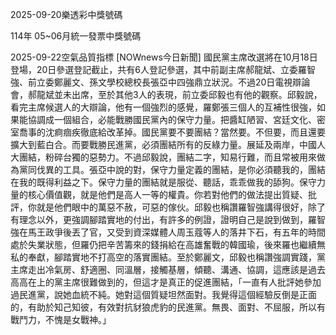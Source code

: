 
2025-09-20樂透彩中獎號碼

                                
114年 05~06月統一發票中獎號碼
                             
2025-09-22空氣品質指標
                              [NOWnews今日新聞] 國民黨主席改選將在10月18日登場，20日參選登記截止，共有6人登記參選，其中前副主席郝龍斌、立委羅智強、前立委鄭麗文、孫文學校總校長張亞中四強鼎立狀況。不過20日電視辯論會，郝龍斌並未出席，至於其他3人的表現，前立委邱毅也有他的觀察。邱毅說，看完主席候選人的大辯論，他有一個強烈的感覺，羅鄭張三個人的互補性很強，如果能協調成一個組合，必能戰勝國民黨內的保守力量。把醬缸陋習、宮廷文化、密室喬事的沈痾痼疾徹底給改革掉。國民黨要不要團結？當然要。不但要，而且還要擴大到藍白合。而要戰勝民進黨，必須團結所有的反綠力量。展延及兩岸，中國人大團結，粉碎台獨的惡勢力。不過邱毅說，團結二字，知易行難，而且常被用來做為黨同伐異的工具。張亞中說的對，保守力量定義的團結，是你必須聽我的，團結在我的既得利益之下。保守力量的團結就是服從、聽話，乖乖做我的舔狗。保守力量的核心價值觀，就是他們是高人一等的權貴。你若對他們的做法提出質疑、批評，你就是他們眼中的萬惡不赦，可惡的傢伙。邱毅也稱讚羅智強講得很好，除了有理念以外，更強調腳踏實地的付出，有許多的例證，證明自己是說到做到，羅智強在馬王政爭後丟了官，又受到資深媒體人周玉蔻等人的落井下石，有五年的時間處於失業狀態，但羅仍把辛苦籌來的錢捐給在高雄奮戰的韓國瑜，後來羅也繼續無私的奉獻，腳踏實地不打高空的落實團結。至於鄭麗文，邱毅也稱讚強調實踐，黨主席走出冷氣房、舒適圈、同溫層，接觸基層，傾聽、溝通、協調，這應該是過去高高在上的黨主席很難做到的，但這才是真正的促進團結，「一直有人批評她參加過民進黨，說她血統不純。她對這個質疑坦然面對。我覺得這個經驗反倒是正面的，有助於知己知彼，有效對抗豺狼虎豹的民進黨。無畏、面對、不屈服，所以有戰鬥力，不愧是女戰神。」